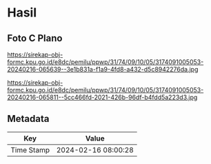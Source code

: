 # Hasil

## Foto C Plano

https://sirekap-obj-formc.kpu.go.id/e8dc/pemilu/ppwp/31/74/09/10/05/3174091005053-20240216-065639--3e1b831a-f1a9-4fd8-a432-d5c8942276da.jpg

https://sirekap-obj-formc.kpu.go.id/e8dc/pemilu/ppwp/31/74/09/10/05/3174091005053-20240216-065811--5cc466fd-2021-426b-96df-b4fdd5a223d3.jpg


## Metadata

| Key        | Value               |
| ---------- | ------------------- |
| Time Stamp | 2024-02-16 08:00:28 |



